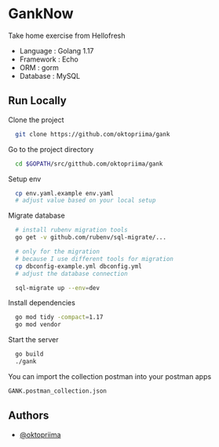 
# GankNow

Take home exercise from Hellofresh
- Language : Golang 1.17
- Framework : Echo
- ORM : gorm
- Database : MySQL

## Run Locally

Clone the project

```bash
  git clone https://github.com/oktopriima/gank
```

Go to the project directory

```bash
  cd $GOPATH/src/gitthub.com/oktopriima/gank
```

Setup env
```bash
  cp env.yaml.example env.yaml
  # adjust value based on your local setup
```

Migrate database
```bash
  # install rubenv migration tools
  go get -v github.com/rubenv/sql-migrate/... 

  # only for the migration
  # because I use different tools for migration
  cp dbconfig-example.yml dbconfig.yml
  # adjust the database connection

  sql-migrate up --env=dev
```

Install dependencies

```bash
  go mod tidy -compact=1.17
  go mod vendor
```

Start the server

```bash
  go build
  ./gank
```

You can import the collection postman into your postman apps
```bash
GANK.postman_collection.json
```

## Authors

- [@oktopriima](https://www.github.com/oktopriima)